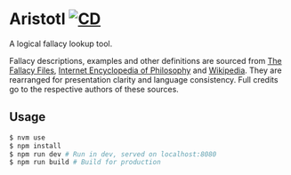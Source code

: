# Aristotl [![CD](https://github.com/andrewscwei/aristotl/workflows/CD/badge.svg)](https://github.com/andrewscwei/aristotl/actions?query=workflow%3ACD)

A logical fallacy lookup tool.

Fallacy descriptions, examples and other definitions are sourced from [The Fallacy Files](https://www.fallacyfiles.org/), [Internet Encyclopedia of Philosophy](https://www.iep.utm.edu/) and [Wikipedia](https://en.wikipedia.org). They are rearranged for presentation clarity and language consistency. Full credits go to the respective authors of these sources.

## Usage

```sh
$ nvm use
$ npm install
$ npm run dev # Run in dev, served on localhost:8080
$ npm run build # Build for production
```
